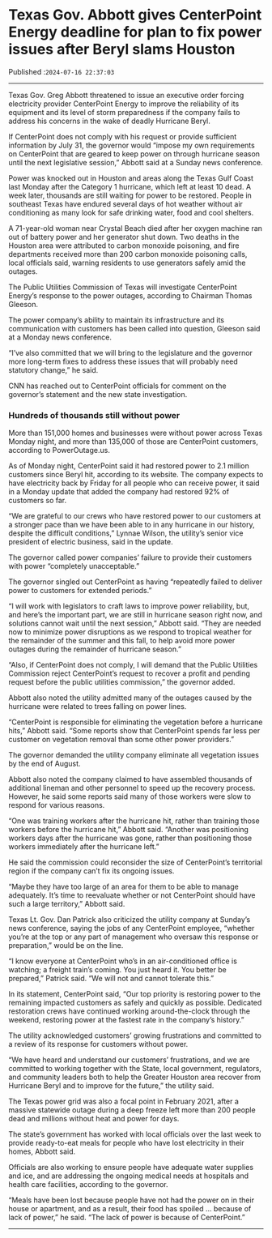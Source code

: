 # Texas Gov. Abbott gives CenterPoint Energy deadline for plan to fix power issues after Beryl slams Houston

Published :`2024-07-16 22:37:03`

---

Texas Gov. Greg Abbott threatened to issue an executive order forcing electricity provider CenterPoint Energy to improve the reliability of its equipment and its level of storm preparedness if the company fails to address his concerns in the wake of deadly Hurricane Beryl.

If CenterPoint does not comply with his request or provide sufficient information by July 31, the governor would “impose my own requirements on CenterPoint that are geared to keep power on through hurricane season until the next legislative session,” Abbott said at a Sunday news conference.

Power was knocked out in Houston and areas along the Texas Gulf Coast last Monday after the Category 1 hurricane, which left at least 10 dead. A week later, thousands are still waiting for power to be restored. People in southeast Texas have endured several days of hot weather without air conditioning as many look for safe drinking water, food and cool shelters.

A 71-year-old woman near Crystal Beach died after her oxygen machine ran out of battery power and her generator shut down. Two deaths in the Houston area were attributed to carbon monoxide poisoning, and fire departments received more than 200 carbon monoxide poisoning calls, local officials said, warning residents to use generators safely amid the outages.

The Public Utilities Commission of Texas will investigate CenterPoint Energy’s response to the power outages, according to Chairman Thomas Gleeson.

The power company’s ability to maintain its infrastructure and its communication with customers has been called into question, Gleeson said at a Monday news conference.

“I’ve also committed that we will bring to the legislature and the governor more long-term fixes to address these issues that will probably need statutory change,” he said.

CNN has reached out to CenterPoint officials for comment on the governor’s statement and the new state investigation.

### Hundreds of thousands still without power

More than 151,000 homes and businesses were without power across Texas Monday night, and more than 135,000 of those are CenterPoint customers, according to PowerOutage.us.

As of Monday night, CenterPoint said it had restored power to 2.1 million customers since Beryl hit, according to its website. The company expects to have electricity back by Friday for all people who can receive power, it said in a Monday update that added the company had restored 92% of customers so far.

“We are grateful to our crews who have restored power to our customers at a stronger pace than we have been able to in any hurricane in our history, despite the difficult conditions,” Lynnae Wilson, the utility’s senior vice president of electric business, said in the update.

The governor called power companies’ failure to provide their customers with power “completely unacceptable.”

The governor singled out CenterPoint as having “repeatedly failed to deliver power to customers for extended periods.”

“I will work with legislators to craft laws to improve power reliability, but, and here’s the important part, we are still in hurricane season right now, and solutions cannot wait until the next session,” Abbott said. “They are needed now to minimize power disruptions as we respond to tropical weather for the remainder of the summer and this fall, to help avoid more power outages during the remainder of hurricane season.”

“Also, if CenterPoint does not comply, I will demand that the Public Utilities Commission reject CenterPoint’s request to recover a profit and pending request before the public utilities commission,” the governor added.

Abbott also noted the utility admitted many of the outages caused by the hurricane were related to trees falling on power lines.

“CenterPoint is responsible for eliminating the vegetation before a hurricane hits,” Abbott said. “Some reports show that CenterPoint spends far less per customer on vegetation removal than some other power providers.”

The governor demanded the utility company eliminate all vegetation issues by the end of August.

Abbott also noted the company claimed to have assembled thousands of additional lineman and other personnel to speed up the recovery process. However, he said some reports said many of those workers were slow to respond for various reasons.

“One was training workers after the hurricane hit, rather than training those workers before the hurricane hit,” Abbott said. “Another was positioning workers days after the hurricane was gone, rather than positioning those workers immediately after the hurricane left.”

He said the commission could reconsider the size of CenterPoint’s territorial region if the company can’t fix its ongoing issues.

“Maybe they have too large of an area for them to be able to manage adequately. It’s time to reevaluate whether or not CenterPoint should have such a large territory,” Abbott said.

Texas Lt. Gov. Dan Patrick also criticized the utility company at Sunday’s news conference, saying the jobs of any CenterPoint employee, “whether you’re at the top or any part of management who oversaw this response or preparation,” would be on the line.

“I know everyone at CenterPoint who’s in an air-conditioned office is watching; a freight train’s coming. You just heard it. You better be prepared,” Patrick said. “We will not and cannot tolerate this.”

In its statement, CenterPoint said, “Our top priority is restoring power to the remaining impacted customers as safely and quickly as possible. Dedicated restoration crews have continued working around-the-clock through the weekend, restoring power at the fastest rate in the company’s history.”

The utility acknowledged customers’ growing frustrations and committed to a review of its response for customers without power.

“We have heard and understand our customers’ frustrations, and we are committed to working together with the State, local government, regulators, and community leaders both to help the Greater Houston area recover from Hurricane Beryl and to improve for the future,” the utility said.

The Texas power grid was also a focal point in February 2021, after a massive statewide outage during a deep freeze left more than 200 people dead and millions without heat and power for days.

The state’s government has worked with local officials over the last week to provide ready-to-eat meals for people who have lost electricity in their homes, Abbott said.

Officials are also working to ensure people have adequate water supplies and ice, and are addressing the ongoing medical needs at hospitals and health care facilities, according to the governor.

“Meals have been lost because people have not had the power on in their house or apartment, and as a result, their food has spoiled … because of lack of power,” he said. “The lack of power is because of CenterPoint.”

---

